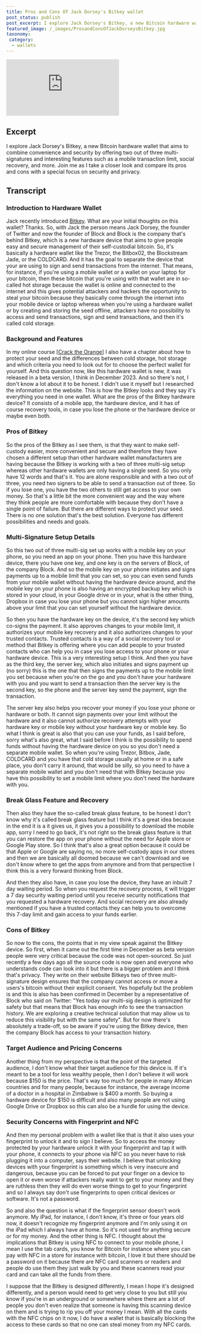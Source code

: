 ```yaml
---
title: Pros and Cons Of Jack Dorsey's Bitkey wallet
post_status: publish
post_excerpt: I explore Jack Dorsey's Bitkey, a new Bitcoin hardware wallet that aims to combine convenience and security.
featured_image: /_images/ProsandConsOfJackDorseysBitkey.jpg
taxonomy:
 category:
  - wallets
---
```


<iframe src="https://player.vimeo.com/video/1021222411?badge=0&amp;autopause=0&amp;player_id=0&amp;app_id=58479" frameborder="0" allow="autoplay; fullscreen; picture-in-picture; clipboard-write; encrypted-media" title="Pros and Cons Of Jack Dorsey&#039;s Bitkey"></iframe>

<div style="margin-bottom:30px;"></div>

## Excerpt

I explore Jack Dorsey's Bitkey, a new Bitcoin hardware wallet that aims to combine convenience and security by offering two out of three multi-signatures and interesting features such as a mobile transaction limit, social recovery, and more. Join me as I take a closer look and compare its pros and cons with a special focus on security and privacy.

## Transcript

### Introduction to Hardware Wallet

Jack recently introduced [Bitkey](https://bitkey.world/). What are your initial thoughts on this wallet? Thanks. So, with Jack the person means Jack Dorsey, the founder of Twitter and now the founder of Block and Block is the company that's behind Bitkey, which is a new hardware device that aims to give people easy and secure management of their self-custodial bitcoin. So, it's basically a hardware wallet like the Trezor, the Bitbox02, the Blockstream Jade, or the COLDCARD. And it has the goal to separate the device that your are using to sign and send transactions from the internet. That means, for instance, if you're using a mobile wallet or a wallet on your laptop for your bitcoin, then these bitcoin that you're using with that wallet are in so-called hot storage because the wallet is online and connected to the internet and this gives potential attackers and hackers the opportunity to steal your bitcoin because they basically come through the internet into your mobile device or laptop whereas when you're using a hardware wallet or by creating and storing the seed offline, attackers have no possibility to access and send transactions, sign and send transactions, and then it's called cold storage.

### Background and Features

In my online course [[Crack the Orange](https://my.cracktheorange.com/)] I also have a chapter about how to protect your seed and the differences between cold storage, hot storage and which criteria you need to look out for to choose the perfect wallet for yourself. And this question now, like this hardware wallet is new, it was released in a beta version, I think in December 2023. And so there's not, I don't know a lot about it to be honest. I didn't use it myself but I researched the information on the website. This is how the Bitkey looks and they say it's everything you need in one wallet. What are the pros of the Bitkey hardware device? It consists of a mobile app, the hardware device, and it has of course recovery tools, in case you lose the phone or the hardware device or maybe even both.

### Pros of Bitkey

So the pros of the Bitkey as I see them, is that they want to make self-custody easier, more convenient and secure and therefore they have chosen a different setup than other hardware wallet manufacturers are having because the Bitkey is working with a two of three multi-sig setup whereas other hardware wallets are only having a single seed. So you only have 12 words and that's it. You are alone responsible and with a two out of three, you need two signers to be able to send a transaction out of three. So if you lose one, you have the two others to still get access to your own money. So that's a little bit the more convenient way and the way where they think people are more comfortable with because they don't have a single point of failure. But there are different ways to protect your seed. There is no one solution that's the best solution. Everyone has different possibilities and needs and goals.

### Multi-Signature Setup Details

So this two out of three multi-sig set up works with a mobile key on your phone, so you need an app on your phone. Then you have this hardware device, there you have one key, and one key is on the servers of Block, of the company Block. And so the mobile key on your phone initiates and signs payments up to a mobile limit that you can set, so you can even send funds from your mobile wallet without having the hardware device around, and the mobile key on your phone is also having an encrypted backup key which is stored in your cloud, in your Google drive or in your, what is the other thing, Dropbox in case you lose your phone but you cannot sign higher amounts above your limit that you can set yourself without the hardware device.

So then you have the hardware key on the device, it's the second key which co-signs the payment. It also approves changes to your mobile limit, it authorizes your mobile key recovery and it also authorizes changes to your trusted contacts. Trusted contacts is a way of a social recovery tool or method that Bitkey is offering where you can add people to your trusted contacts who can help you in case you lose access to your phone or your hardware device. This is a very interesting setup I think. And then you have as the third key, the server key, which also initiates and signs payment up (no sorry) this is the one that then signs the payments up to the mobile limit you set because when you're on the go and you don't have your hardware with you and you want to send a transaction then the server key is the second key, so the phone and the server key send the payment, sign the transaction.

The server key also helps you recover your money if you lose your phone or hardware or both. It cannot sign payments over your limit without the hardware and it also cannot authorize recovery attempts with your hardware key or mobile key without your hardware key or mobile key. So what I think is great is also that you can use your funds, as I said before, sorry what's also great, what I said before I think is the possibility to spend funds without having the hardware device on you so you don't need a separate mobile wallet. So when you're using Trezor, Bitbox, Jade, COLDCARD and you have that cold storage usually at home or in a safe place, you don't carry it around, that would be silly, so you need to have a separate mobile wallet and you don't need that with Bitkey because you have this possibility to set a mobile limit where you don't need the hardware with you.

### Break Glass Feature and Recovery

Then also they have the so-called break glass feature, to be honest I don't know why it's called break glass feature but I think it's a great idea because in the end it is a it gives us, it gives you a possibility to download the mobile app, sorry I need to go back, it's not right so the break glass feature is that you can restore the app on your phone without the need for Apple store or Google Play store. So I think that's also a great option because it could be that Apple or Google are saying no, no more self-custody apps in our stores and then we are basically all doomed because we can't download and we don't know where to get the apps from anymore and from that perspective I think this is a very forward thinking from Block.

And then they also have, in case you lose the device, they have an inbuilt 7 day waiting period. So when you request the recovery process, it will trigger a 7 day security waiting period until you receive security notifications that you requested a hardware recovery. And social recovery are also already mentioned if you have a trusted contacts they can help you to overcome this 7-day limit and gain access to your funds earlier.

### Cons of Bitkey

So now to the cons, the points that in my view speak against the Bitkey device. So first, when it came out the first time in December as beta version people were very critical because the code was not open-sourced. So just recently a few days ago all the source code is now open and everyone who understands code can look into it but there is a bigger problem and I think that's privacy. They write on their website Bitkeys two of three multi-signature design ensures that the company cannot access or move a users's bitcoin without their explicit consent. Yes hopefully but the problem is and this is also has been confirmed in December by a representative of Block who said on Twitter: "Yes today our multi-sig design is optimized for safety but that means that Block has enough info to see the transaction history. We are exploring a creative technical solution that may allow us to reduce this visibility but with the same safety". But for now there's absolutely a trade-off, so be aware if you're using the Bitkey device, then the company Block has access to your transaction history.

### Target Audience and Pricing Concerns

Another thing from my perspective is that the point of the targeted audience, I don't know what their target audience for this device is. If it's meant to be a tool for less wealthy people, then I don't believe it will work because $150 is the price. That's way too much for people in many African countries and for many people, because for instance, the average income of a doctor in a hospital in Zimbabwe is $400 a month. So buying a hardware device for $150 is difficult and also many people are not using Google Drive or Dropbox so this can also be a hurdle for using the device.

### Security Concerns with Fingerprint and NFC

And then my personal problem with a wallet like that is that it also uses your fingerprint to unlock it and to sign I believe. So to access the money protected by your hardware unlock it with your fingerprint and tap it with your phone, it connects to your phone via NFC so you never have to risk plugging it into a computer, says their website. I believe that unlocking devices with your fingerprint is something which is very insecure and dangerous, because you can be forced to put your finger on a device to open it or even worse if attackers really want to get to your money and they are ruthless then they will do even worse things to get to your fingerprint and so I always say don't use fingerprints to open critical devices or software. It's not a password.

So and also the question is what if the fingerprint sensor doesn't work anymore. My iPad, for instance, I don't know, it's three or four years old now, it doesn't recognize my fingerprint anymore and I'm only using it on the iPad which I always have at home. So it's not used for anything secure or for my money. And the other thing is NFC. I thought about the implications that Bitkey is using NFC to connect to your mobile phone, I mean I use the tab cards, you know for Bitcoin for instance where you can pay with NFC in a store for instance with bitcoin, I love it but there should be a password on it because there are NFC card scanners or readers and people do use them they just walk by you and these scanners read your card and can take all the funds from there.

I suppose that the Bitkey is designed differently, I mean I hope it's designed differently, and a person would need to get very close to you but still you know if you're in an underground or somewhere where there are a lot of people you don't even realize that someone is having this scanning device on them and is trying to rip you off your money I mean. With all the cards with the NFC chips on it now, I do have a wallet that is basically blocking the access to these cards so that no one can steal money from my NFC cards.
